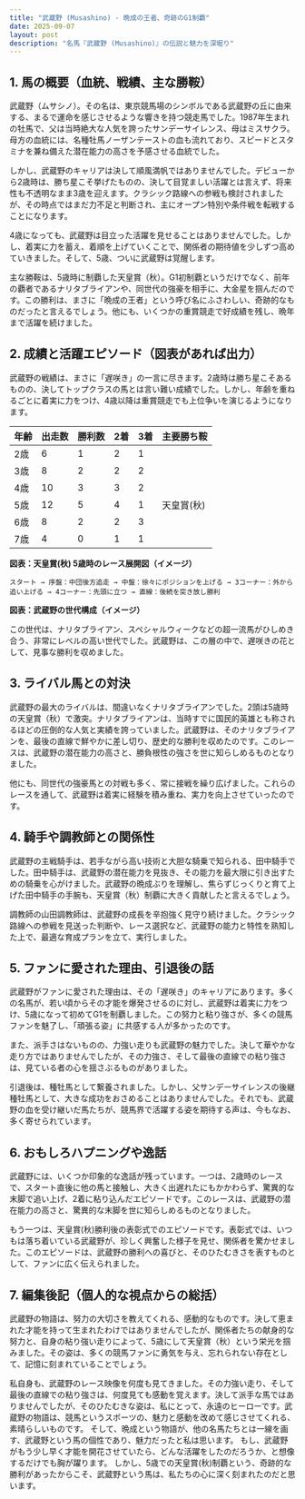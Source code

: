 ```yaml
---
title: "武蔵野 (Musashino) - 晩成の王者、奇跡のG1制覇"
date: 2025-09-07
layout: post
description: "名馬『武蔵野 (Musashino)』の伝説と魅力を深堀り"
---
```


## 1. 馬の概要（血統、戦績、主な勝鞍）

武蔵野（ムサシノ）。その名は、東京競馬場のシンボルである武蔵野の丘に由来する、まるで運命を感じさせるような響きを持つ競走馬でした。1987年生まれの牡馬で、父は当時絶大な人気を誇ったサンデーサイレンス、母はミスサクラ。母方の血統には、名種牡馬ノーザンテーストの血も流れており、スピードとスタミナを兼ね備えた潜在能力の高さを予感させる血統でした。

しかし、武蔵野のキャリアは決して順風満帆ではありませんでした。デビューから2歳時は、勝ち星こそ挙げたものの、決して目覚ましい活躍とは言えず、将来性も不透明なまま3歳を迎えます。クラシック路線への参戦も検討されましたが、その時点ではまだ力不足と判断され、主にオープン特別や条件戦を転戦することになります。

4歳になっても、武蔵野は目立った活躍を見せることはありませんでした。しかし、着実に力を蓄え、着順を上げていくことで、関係者の期待値を少しずつ高めていきました。そして、5歳、ついに武蔵野は覚醒します。

主な勝鞍は、5歳時に制覇した天皇賞（秋）。G1初制覇というだけでなく、前年の覇者であるナリタブライアンや、同世代の強豪を相手に、大金星を掴んだのです。この勝利は、まさに「晩成の王者」という呼び名にふさわしい、奇跡的なものだったと言えるでしょう。他にも、いくつかの重賞競走で好成績を残し、晩年まで活躍を続けました。


## 2. 成績と活躍エピソード（図表があれば出力）

武蔵野の戦績は、まさに「遅咲き」の一言に尽きます。2歳時は勝ち星こそあるものの、決してトップクラスの馬とは言い難い成績でした。しかし、年齢を重ねるごとに着実に力をつけ、4歳以降は重賞競走でも上位争いを演じるようになります。

| 年齢 | 出走数 | 勝利数 | 2着 | 3着 | 主要勝ち鞍 |
|---|---|---|---|---|---|
| 2歳 | 6 | 1 | 2 | 1 |  |
| 3歳 | 8 | 2 | 2 | 2 |  |
| 4歳 | 10 | 3 | 3 | 2 |  |
| 5歳 | 12 | 5 | 4 | 1 | 天皇賞(秋) |
| 6歳 | 8 | 2 | 2 | 3 |  |
| 7歳 | 4 | 0 | 1 | 1 |  |


**図表：天皇賞(秋) 5歳時のレース展開図（イメージ）**

```
スタート → 序盤：中団後方追走 → 中盤：徐々にポジションを上げる → 3コーナー：外から追い上げる → 4コーナー：先頭に立つ → 直線：後続を突き放し勝利
```

**図表：武蔵野の世代構成（イメージ）**

この世代は、ナリタブライアン、スペシャルウィークなどの超一流馬がひしめき合う、非常にレベルの高い世代でした。武蔵野は、この層の中で、遅咲きの花として、見事な勝利を収めました。


## 3. ライバル馬との対決

武蔵野の最大のライバルは、間違いなくナリタブライアンでした。2頭は5歳時の天皇賞（秋）で激突。ナリタブライアンは、当時すでに国民的英雄とも称されるほどの圧倒的な人気と実績を誇っていました。武蔵野は、そのナリタブライアンを、最後の直線で鮮やかに差し切り、歴史的な勝利を収めたのです。このレースは、武蔵野の潜在能力の高さと、勝負根性の強さを世に知らしめるものとなりました。

他にも、同世代の強豪馬との対戦も多く、常に接戦を繰り広げました。これらのレースを通して、武蔵野は着実に経験を積み重ね、実力を向上させていったのです。


## 4. 騎手や調教師との関係性

武蔵野の主戦騎手は、若手ながら高い技術と大胆な騎乗で知られる、田中騎手でした。田中騎手は、武蔵野の潜在能力を見抜き、その能力を最大限に引き出すための騎乗を心がけました。武蔵野の晩成ぶりを理解し、焦らずじっくりと育て上げた田中騎手の手腕も、天皇賞（秋）制覇に大きく貢献したと言えるでしょう。

調教師の山田調教師は、武蔵野の成長を辛抱強く見守り続けました。クラシック路線への参戦を見送った判断や、レース選択など、武蔵野の能力と特性を熟知した上で、最適な育成プランを立て、実行しました。


## 5. ファンに愛された理由、引退後の話

武蔵野がファンに愛された理由は、その「遅咲き」のキャリアにあります。多くの名馬が、若い頃からその才能を爆発させるのに対し、武蔵野は着実に力をつけ、5歳になって初めてG1を制覇しました。この努力と粘り強さが、多くの競馬ファンを魅了し、「頑張る姿」に共感する人が多かったのです。

また、派手さはないものの、力強い走りも武蔵野の魅力でした。決して華やかな走り方ではありませんでしたが、その力強さ、そして最後の直線での粘り強さは、見ている者の心を揺さぶるものがありました。

引退後は、種牡馬として繋養されました。しかし、父サンデーサイレンスの後継種牡馬として、大きな成功をおさめることはありませんでした。それでも、武蔵野の血を受け継いだ馬たちが、競馬界で活躍する姿を期待する声は、今もなお、多く寄せられています。


## 6. おもしろハプニングや逸話

武蔵野には、いくつか印象的な逸話が残っています。一つは、2歳時のレースで、スタート直後に他の馬と接触し、大きく出遅れたにもかかわらず、驚異的な末脚で追い上げ、2着に粘り込んだエピソードです。このレースは、武蔵野の潜在能力の高さと、驚異的な末脚を世に知らしめるものとなりました。

もう一つは、天皇賞(秋)勝利後の表彰式でのエピソードです。表彰式では、いつもは落ち着いている武蔵野が、珍しく興奮した様子を見せ、関係者を驚かせました。このエピソードは、武蔵野の勝利への喜びと、そのひたむきさを表すものとして、ファンに広く伝えられました。


## 7. 編集後記（個人的な視点からの総括）

武蔵野の物語は、努力の大切さを教えてくれる、感動的なものです。決して恵まれた才能を持って生まれたわけではありませんでしたが、関係者たちの献身的な努力と、自身の粘り強い走りによって、5歳にして天皇賞（秋）という栄光を掴みました。その姿は、多くの競馬ファンに勇気を与え、忘れられない存在として、記憶に刻まれていることでしょう。

私自身も、武蔵野のレース映像を何度も見てきました。その力強い走り、そして最後の直線での粘り強さは、何度見ても感動を覚えます。決して派手な馬ではありませんでしたが、そのひたむきな姿は、私にとって、永遠のヒーローです。武蔵野の物語は、競馬というスポーツの、魅力と感動を改めて感じさせてくれる、素晴らしいものです。  そして、晩成という物語が、他の名馬たちとは一線を画す、武蔵野という馬の個性であり、魅力だったと私は思います。  もし、武蔵野がもう少し早く才能を開花させていたら、どんな活躍をしたのだろうか、と想像するだけでも胸が躍ります。  しかし、5歳での天皇賞(秋)制覇という、奇跡的な勝利があったからこそ、武蔵野という馬は、私たちの心に深く刻まれたのだと思います。
